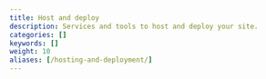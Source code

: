 ```yaml
---
title: Host and deploy
description: Services and tools to host and deploy your site.
categories: []
keywords: []
weight: 10
aliases: [/hosting-and-deployment/]
---
```

